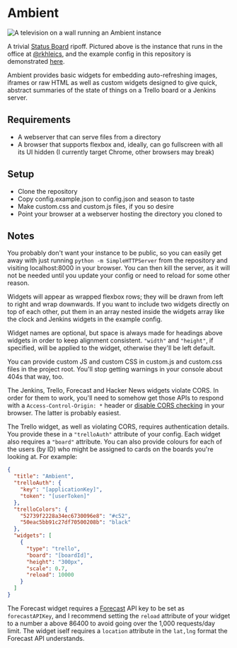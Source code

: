 # Ambient

![A television on a wall running an Ambient instance][instance]

A trivial [Status Board][panic] ripoff. Pictured above is the instance that
runs in the office at [@rkhleics][rkh], and the example config in this repository is
demonstrated [here][demo].

Ambient provides basic widgets for embedding auto-refreshing images, iframes or
raw HTML as well as custom widgets designed to give quick, abstract summaries
of the state of things on a Trello board or a Jenkins server.

## Requirements

- A webserver that can serve files from a directory
- A browser that supports flexbox and, ideally, can go fullscreen with all its
  UI hidden (I currently target Chrome, other browsers may break)

## Setup

- Clone the repository
- Copy config.example.json to config.json and season to taste
- Make custom.css and custom.js files, if you so desire
- Point your browser at a webserver hosting the directory you cloned to

## Notes

You probably don't want your instance to be public, so you can easily get away
with just running `python -m SimpleHTTPServer` from the repository and visiting
localhost:8000 in your browser. You can then kill the server, as it will not be
needed until you update your config or need to reload for some other reason.

Widgets will appear as wrapped flexbox rows; they will be drawn from left to
right and wrap downwards. If you want to include two widgets directly on top of
each other, put them in an array nested inside the widgets array like the
clock and Jenkins widgets in the example config.

Widget names are optional, but space is always made for headings above widgets
in order to keep alignment consistent. `"width"` and `"height"`, if specified,
will be applied to the widget, otherwise they'll be left default.

You can provide custom JS and custom CSS in custom.js and custom.css files in
the project root. You'll stop getting warnings in your console about 404s that
way, too.

The Jenkins, Trello, Forecast and Hacker News widgets violate CORS. In order for
them to work, you'll need to somehow get those APIs to respond with a
`Access-Control-Origin: *` header or [disable CORS checking][cors] in your
browser. The latter is probably easiest.

The Trello widget, as well as violating CORS, requires authentication details.
You provide these in a `"trelloAuth"` attribute of your config. Each widget
also requires a `"board"` attribute. You can also provide colours for each of
the users (by ID) who might be assigned to cards on the boards you're looking
at. For example:

```json
{
  "title": "Ambient",
  "trelloAuth": {
    "key": "[applicationKey]",
    "token": "[userToken]"
  },
  "trelloColors": {
    "52739f2228a34ec6730096e8": "#c52",
    "50eac5bb91c27df70500208b": "black"
  },
  "widgets": [
    {
      "type": "trello",
      "board": "[boardId]",
      "height": "300px",
      "scale": 0.7,
      "reload": 10000
    }
  ]
}
```

The Forecast widget requires a [Forecast][fcio] API key to be set as
`forecastAPIKey`, and I recommend setting the `reload` attribute of your widget
to a number a above 86400 to avoid going over the 1,000 requests/day limit. The
widget iself requires a `location` attribute in the `lat,lng` format the
Forecast API understands.

[instance]: https://raw.github.com/colons/ambient/master/instance.jpg
[panic]: http://www.panic.com/statusboard/
[rkh]: https://github.com/rkhleics
[demo]: http://colons.co/ambient/
[cors]: http://stackoverflow.com/questions/3102819/chrome-disable-same-origin-policy
[fcio]: https://developer.forecast.io/

